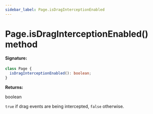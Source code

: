 ```yaml
---
sidebar_label: Page.isDragInterceptionEnabled
---
```


# Page.isDragInterceptionEnabled() method

#### Signature:

```typescript
class Page {
  isDragInterceptionEnabled(): boolean;
}
```

**Returns:**

boolean

`true` if drag events are being intercepted, `false` otherwise.
